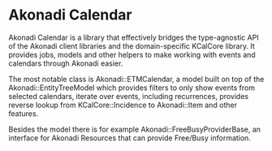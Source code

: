 # Akonadi Calendar

Akonadi Calendar is a library that effectively bridges the type-agnostic API of
the Akonadi client libraries and the domain-specific KCalCore library. It provides
jobs, models and other helpers to make working with events and calendars through
Akonadi easier.

The most notable class is Akonadi::ETMCalendar, a model built on top of the
Akonadi::EntityTreeModel which provides filters to only show events from selected
calendars, iterate over events, including recurrences, provides reverse lookup
from KCalCore::Incidence to Akonadi::Item and other features.

Besides the model there is for example Akonadi::FreeBusyProviderBase, an interface
for Akonadi Resources that can provide Free/Busy information.

